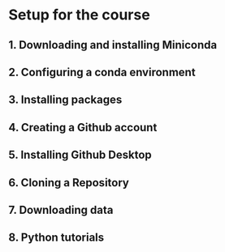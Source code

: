 # Setup for the course

## 1. Downloading and installing Miniconda

## 2. Configuring a conda environment

## 3. Installing packages

## 4. Creating a Github account

## 5. Installing Github Desktop

## 6. Cloning a Repository

## 7. Downloading data

## 8. Python tutorials
